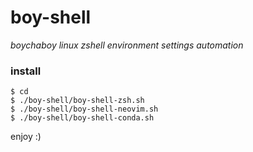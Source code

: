 # boy-shell
*boychaboy linux zshell environment settings automation*
### install
```shell
$ cd
$ ./boy-shell/boy-shell-zsh.sh
$ ./boy-shell/boy-shell-neovim.sh
$ ./boy-shell/boy-shell-conda.sh
```
enjoy :)
